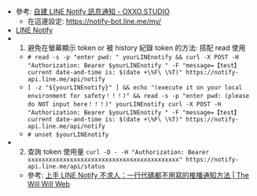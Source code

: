* 參考: [自建 LINE Notify 訊息通知 - OXXO.STUDIO](https://www.oxxostudio.tw/articles/201806/line-notify.html)
  * 在這邊設定: https://notify-bot.line.me/my/
* [LINE Notify](https://notify-bot.line.me/doc/en/)
* 1. 避免在螢幕顯示 token or 被 history 紀錄 token 的方法: 搭配 read 使用
  * `# read -s -p "enter pwd: " yourLINEnotify && curl -X POST -H "Authorization: Bearer $yourLINEnotify " -F "message=【test】current date-and-time is: $(date +\%F\ \%T)" https://notify-api.line.me/api/notify`
  * `[ -z "${yourLINEnotify}" ] && echo "(execute it on your local environment for safety！！！)" && read -s -p "enter pwd: (please do NOT input here！！！)" yourLINEnotify
curl -X POST -H "Authorization: Bearer $yourLINEnotify " -F "message=【test】current date-and-time is: $(date +\%F\ \%T)" https://notify-api.line.me/api/notify`
  * `# unset $yourLINEnotify`
* 2. 查詢 token 使用量
`curl -D - -H "Authorization: Bearer xxxxxxxxxxxxxxxxxxxxxxxxxxxxxxxxxxxxxxxxxxx" https://notify-api.line.me/api/status`
  * 參考: [上手 LINE Notify 不求人：一行代碼都不用寫的推播通知方法 | The Will Will Web](https://blog.miniasp.com/post/2020/02/17/Go-Through-LINE-Notify-Without-Any-Code)
  

